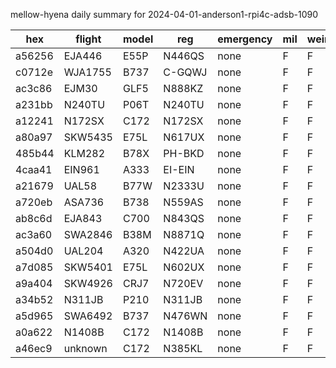 mellow-hyena daily summary for 2024-04-01-anderson1-rpi4c-adsb-1090

|hex|flight|model|reg|emergency|mil|weirdo|
|--|--|--|--|--|--|--|
|a56256|EJA446|E55P|N446QS|none|F|F|
|c0712e|WJA1755|B737|C-GQWJ|none|F|F|
|ac3c86|EJM30|GLF5|N888KZ|none|F|F|
|a231bb|N240TU|P06T|N240TU|none|F|F|
|a12241|N172SX|C172|N172SX|none|F|F|
|a80a97|SKW5435|E75L|N617UX|none|F|F|
|485b44|KLM282|B78X|PH-BKD|none|F|F|
|4caa41|EIN961|A333|EI-EIN|none|F|F|
|a21679|UAL58|B77W|N2333U|none|F|F|
|a720eb|ASA736|B738|N559AS|none|F|F|
|ab8c6d|EJA843|C700|N843QS|none|F|F|
|ac3a60|SWA2846|B38M|N8871Q|none|F|F|
|a504d0|UAL204|A320|N422UA|none|F|F|
|a7d085|SKW5401|E75L|N602UX|none|F|F|
|a9a404|SKW4926|CRJ7|N720EV|none|F|F|
|a34b52|N311JB|P210|N311JB|none|F|F|
|a5d965|SWA6492|B737|N476WN|none|F|F|
|a0a622|N1408B|C172|N1408B|none|F|F|
|a46ec9|unknown|C172|N385KL|none|F|F|
